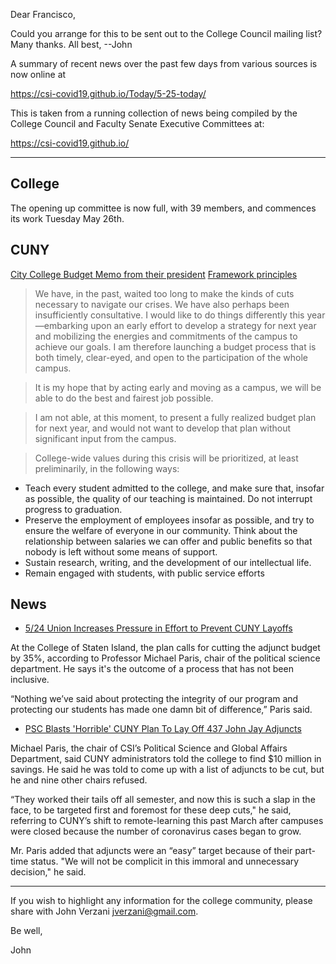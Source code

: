 Dear Francisco,

Could you arrange for this to be sent out to the College Council mailing list? Many thanks. All best, --John


A summary of recent news over the past few days from various sources is now online at

https://csi-covid19.github.io/Today/5-25-today/


This is taken from a running collection of news being compiled by the College Council and Faculty Senate Executive Committees at:

https://csi-covid19.github.io/


----

## College

The  opening up committee  is  now  full,  with 39  members, and  commences its work Tuesday May 26th.


##  CUNY

[City  College  Budget  Memo from their president](https://www.ccny.cuny.edu/presidentsoffice/blog/budget-memo-president-boudreau)  [Framework principles](https://www.ccny.cuny.edu/presidentsoffice/blog/framework-budget-reductions)


> We have, in the past, waited too long to make the kinds of cuts necessary to navigate our crises.  We have also perhaps been insufficiently consultative.  I would like to do things differently this year—embarking upon an early effort to develop a strategy for next year and mobilizing the energies and commitments of the campus to achieve our goals. I am therefore launching a budget process that is both timely, clear-eyed, and open to the participation of the whole campus.  

> It is my hope that by acting early and moving as a campus, we will be able to do the best and fairest job possible. 

> I am not able, at this moment, to present a fully realized budget plan for next year, and would not want to develop that plan without significant input from the campus. 

> College-wide values during this crisis will be prioritized, at least preliminarily, in the following ways:

*  Teach every student admitted to the college, and make sure that, insofar as possible, the quality of our teaching is maintained. Do not interrupt progress to graduation.
*  Preserve the employment of employees insofar as possible, and try to ensure the welfare of everyone in our community. Think about the relationship between salaries we can offer and public benefits so that nobody is left without some means of support.
* Sustain research, writing, and the development of our intellectual life.
*  Remain engaged with students, with public service efforts



## News

* [5/24 Union Increases Pressure in Effort to Prevent CUNY Layoffs](https://www.ny1.com/nyc/all-boroughs/news/2020/05/23/union-increases-pressure-to-prevent-cuny-layoffs)

At the College of Staten Island, the plan calls for cutting the adjunct budget by 35%, according to Professor Michael Paris, chair of the political science department. He says it's the outcome of a process that has not been inclusive.

“Nothing we’ve said about protecting the integrity of our program and protecting our students has made one damn bit of difference,” Paris said. 


*  [PSC Blasts 'Horrible' CUNY Plan To Lay Off 437 John Jay Adjuncts](https://thechiefleader.com/news/news_of_the_week/psc-blasts-horrible-cuny-plan-to-lay-off-437-john-jay-adjuncts/article_8c10caa6-9c46-11ea-a0f6-ebc7157b7d80.html)

Michael Paris, the chair of CSI’s Political Science and Global Affairs Department, said CUNY administrators told the college to find \$10 million in savings. He said he was told to come up with a list of adjuncts to be cut, but he and nine other chairs refused.

“They worked their tails off all semester, and now this is such a slap in the face, to be targeted first and foremost for these deep cuts," he said, referring to CUNY’s shift to remote-learning this past March after campuses were closed because the number of coronavirus cases began to grow.

Mr. Paris added that adjuncts were an “easy” target because of their part-time status. "We will not be complicit in this immoral and unnecessary decision," he said.



-----

If you wish to highlight any information for the college community, please share with John Verzani <jverzani@gmail.com>.

Be well,

John
